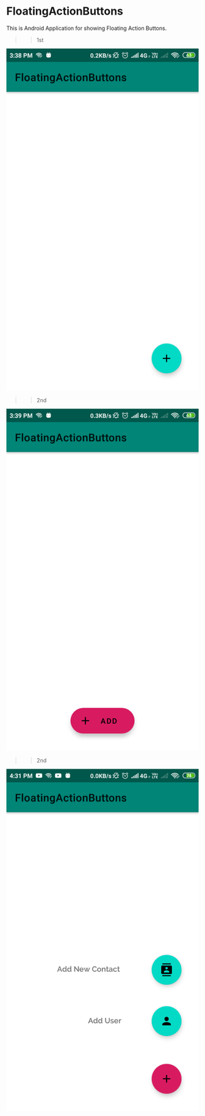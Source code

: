 # FloatingActionButtons
This is Android Application for showing Floating Action Buttons.

>> 1st

<img src="/Shot/s1.png">

>> 2nd

<img src="/Shot/s2.png">

>> 2nd

<img src="/Shot/s3.png">
